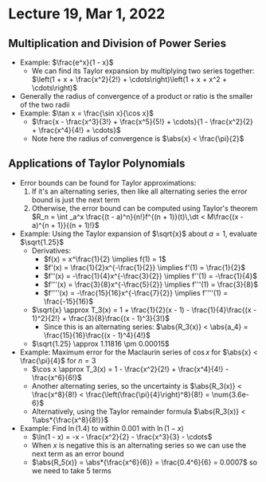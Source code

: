 # Lecture 19, Mar 1, 2022

## Multiplication and Division of Power Series

* Example: $\frac{e^x}{1 - x}$
	* We can find its Taylor expansion by multiplying two series together: $\left(1 + x + \frac{x^2}{2!} + \cdots\right)\left(1 + x + x^2 + \cdots\right)$
* Generally the radius of convergence of a product or ratio is the smaller of the two radii
* Example: $\tan x = \frac{\sin x}{\cos x}$
	* $\frac{x - \frac{x^3}{3!} + \frac{x^5}{5!} + \cdots}{1 - \frac{x^2}{2} + \frac{x^4}{4!} + \cdots}$
	* Note here the radius of convergence is $\abs{x} < \frac{\pi}{2}$

## Applications of Taylor Polynomials

* Error bounds can be found for Taylor approximations:
	1. If it's an alternating series, then like all alternating series the error bound is just the next term
	2. Otherwise, the error bound can be computed using Taylor's theorem $R_n = \int _a^x \frac{(t - a)^n}{n!}f^{(n + 1)}(t)\,\dt < M\frac{(x - a)^{n + 1}}{(n + 1)!}$
* Example: Using the Taylor expansion of $\sqrt{x}$ about $a = 1$, evaluate $\sqrt{1.25}$
	* Derivatives:
		* $f(x) = x^\frac{1}{2} \implies f(1) = 1$
		* $f'(x) = \frac{1}{2}x^{-\frac{1}{2}} \implies f'(1) = \frac{1}{2}$
		* $f''(x) = -\frac{1}{4}x^{-\frac{3}{2}} \implies f''(1) = -\frac{1}{4}$
		* $f'''(x) = \frac{3}{8}x^{-\frac{5}{2}} \implies f'''(1) = \frac{3}{8}$
		* $f''''(x) = -\frac{15}{16}x^{-\frac{7}{2}} \implies f''''(1) = \frac{-15}{16}$
	* $\sqrt{x} \approx T_3(x) = 1 + \frac{1}{2}(x - 1) - \frac{1}{4}\frac{(x - 1)^2}{2!} + \frac{3}{8}\frac{(x - 1)^3}{3!}$
		* Since this is an alternating series: $\abs{R_3(x)} < \abs{a_4} = \frac{15}{16}\frac{(x - 1)^4}{4!}$
	* $\sqrt{1.25} \approx 1.11816 \pm 0.00015$
* Example: Maximum error for the Maclaurin series of $\cos x$ for $\abs{x} < \frac{\pi}{4}$ for $n = 3$
	* $\cos x \approx T_3(x) = 1 - \frac{x^2}{2!} + \frac{x^4}{4!} - \frac{x^6}{6!}$
	* Another alternating series, so the uncertainty is $\abs{R_3(x)} < \frac{x^8}{8!} < \frac{\left(\frac{\pi}{4}\right)^8}{8!} = \num{3.6e-6}$
	* Alternatively, using the Taylor remainder formula $\abs{R_3(x)} < 1\abs*{\frac{x^8}{8!}}$
* Example: Find $\ln(1.4)$ to within $0.001$ with $\ln(1 - x)$
	* $\ln(1 - x) = -x - \frac{x^2}{2} - \frac{x^3}{3} - \cdots$
	* When $x$ is negative this is an alternating series so we can use the next term as an error bound
	* $\abs{R_5(x)} = \abs*{\frac{x^6}{6}} = \frac{0.4^6}{6} = 0.0007$ so we need to take 5 terms


